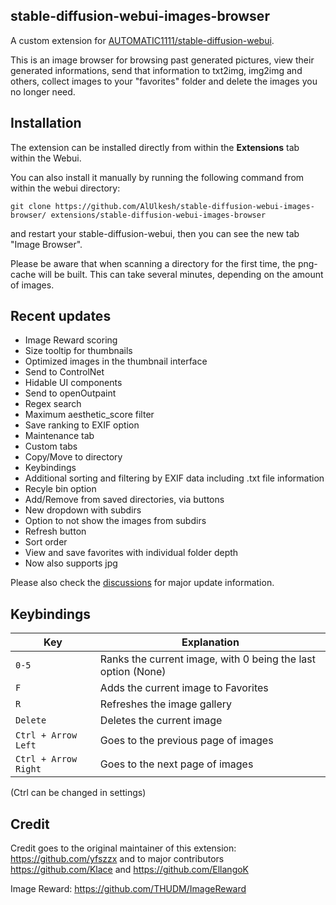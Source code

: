 ## stable-diffusion-webui-images-browser

A custom extension for [AUTOMATIC1111/stable-diffusion-webui](https://github.com/AUTOMATIC1111/stable-diffusion-webui).

This is an image browser for browsing past generated pictures, view their generated informations, send that information to txt2img, img2img and others, collect images to your "favorites" folder and delete the images you no longer need.

## Installation

The extension can be installed directly from within the **Extensions** tab within the Webui.

You can also install it manually by running the following command from within the webui directory:

	git clone https://github.com/AlUlkesh/stable-diffusion-webui-images-browser/ extensions/stable-diffusion-webui-images-browser

and restart your stable-diffusion-webui, then you can see the new tab "Image Browser".

Please be aware that when scanning a directory for the first time, the png-cache will be built. This can take several minutes, depending on the amount of images.

## Recent updates
- Image Reward scoring
- Size tooltip for thumbnails
- Optimized images in the thumbnail interface
- Send to ControlNet
- Hidable UI components
- Send to openOutpaint
- Regex search
- Maximum aesthetic_score filter
- Save ranking to EXIF option
- Maintenance tab
- Custom tabs
- Copy/Move to directory
- Keybindings
- Additional sorting and filtering by EXIF data including .txt file information
- Recyle bin option
- Add/Remove from saved directories, via buttons
- New dropdown with subdirs
- Option to not show the images from subdirs
- Refresh button
- Sort order
- View and save favorites with individual folder depth
- Now also supports jpg

Please also check the [discussions](https://github.com/AlUlkesh/stable-diffusion-webui-images-browser/discussions) for major update information.

## Keybindings
| Key | Explanation |
|---------|-------------|
| `0-5` | Ranks the current image, with 0 being the last option (None) |
| `F` | Adds the current image to Favorites |
| `R` | Refreshes the image gallery |
| `Delete` | Deletes the current image |
| `Ctrl + Arrow Left` | Goes to the previous page of images |
| `Ctrl + Arrow Right` | Goes to the next page of images |

(Ctrl can be changed in settings)

## Credit

Credit goes to the original maintainer of this extension: https://github.com/yfszzx and to major contributors https://github.com/Klace and https://github.com/EllangoK

Image Reward: https://github.com/THUDM/ImageReward
